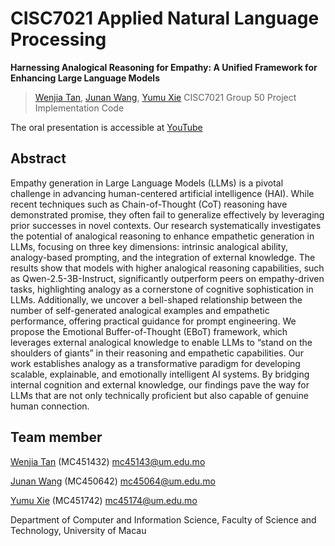 # CISC7021 Applied Natural Language Processing

**Harnessing Analogical Reasoning for Empathy: A Unified Framework for Enhancing Large Language Models**           
> [Wenjia Tan](https://github.com/wenjiatanplus), [Junan Wang](https://github.com/AlessaJUAN), [Yumu Xie](https://github.com/mc451742)
> CISC7021 Group 50 Project Implementation Code

The oral presentation is accessible at [YouTube](https://youtu.be/2KdLAMHYQ-0)

## Abstract

Empathy generation in Large Language Models (LLMs) is a pivotal challenge in advancing human-centered artificial intelligence (HAI). While recent techniques such as Chain-of-Thought (CoT) reasoning have demonstrated promise, they often fail to generalize effectively by leveraging prior successes in novel contexts. Our research systematically investigates the potential of analogical reasoning to enhance empathetic generation in LLMs, focusing on three key dimensions: intrinsic analogical ability, analogy-based prompting, and the integration of external knowledge. The results show that models with higher analogical reasoning capabilities, such as Qwen-2.5-3B-Instruct, significantly outperform peers on empathy-driven tasks, highlighting analogy as a cornerstone of cognitive sophistication in LLMs. Additionally, we uncover a bell-shaped relationship between the number of self-generated analogical examples and empathetic performance, offering practical guidance for prompt engineering. We propose the Emotional Buffer-of-Thought (EBoT) framework, which leverages external analogical knowledge to enable LLMs to “stand on the shoulders of giants” in their reasoning and empathetic capabilities. Our work establishes analogy as a transformative paradigm for developing scalable, explainable, and emotionally intelligent AI systems. By bridging internal cognition and external knowledge, our findings pave the way for LLMs that are not only technically proficient but also capable of genuine human connection.

## Team member

[Wenjia Tan](https://github.com/wenjiatanplus) (MC451432) mc45143@um.edu.mo

[Junan Wang](https://github.com/AlessaJUAN) (MC450642) mc45064@um.edu.mo

[Yumu Xie](https://github.com/mc451742) (MC451742) mc45174@um.edu.mo

Department of Computer and Information Science, Faculty of Science and Technology, University of Macau
